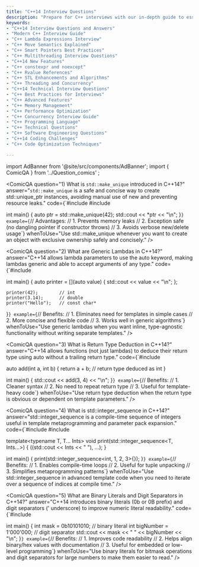 ```yaml
---
title: "C++14 Interview Questions"
description: "Prepare for C++ interviews with our in-depth guide to essential C++14 interview questions. Learn about smart pointers, lambda expressions, move semantics, threading, and other modern C++14 features. Ideal for beginners and professionals."
keywords:
- "C++14 Interview Questions and Answers"
- "Modern C++ Interview Guide"
- "C++ Lambda Expressions Interview"
- "C++ Move Semantics Explained"
- "C++ Smart Pointers Best Practices"
- "C++ Multithreading Interview Questions"
- "C++14 New Features"
- "C++ constexpr and noexcept"
- "C++ Rvalue References"
- "C++ STL Enhancements and Algorithms"
- "C++ Threading and Concurrency"
- "C++14 Technical Interview Questions"
- "C++ Best Practices for Interviews"
- "C++ Advanced Features"
- "C++ Memory Management"
- "C++ Performance Optimization"
- "C++ Concurrency Interview Guide"
- "C++ Programming Language"
- "C++ Technical Questions"
- "C++ Software Engineering Questions"
- "C++14 Coding Challenges"
- "C++ Code Optimization Techniques"

---
```


import AdBanner from '@site/src/components/AdBanner';
import { ComicQA } from '../Question_comics' ;

<ComicQA
  question="1) What is `std::make_unique` introduced in C++14?"
  answer="`std::make_unique` is a safe and concise way to create std::unique_ptr instances, avoiding manual use of new and preventing resource leaks."
  code={`#include <memory>
#include <iostream>

int main() {
    auto ptr = std::make_unique<int>(42);
    std::cout << *ptr << "\\n";
}`}
  example={`// Advantages:
// 1. Prevents memory leaks
// 2. Exception safe (no dangling pointer if constructor throws)
// 3. Avoids verbose new/delete usage`}
  whenToUse="Use std::make_unique whenever you want to create an object with exclusive ownership safely and concisely."
/>

<ComicQA
  question="2) What are Generic Lambdas in C++14?"
  answer="C++14 allows lambda parameters to use the auto keyword, making lambdas generic and able to accept arguments of any type."
  code={`#include <iostream>

int main() {
    auto printer = [](auto value) {
        std::cout << value << "\\n";
    };

    printer(42);        // int
    printer(3.14);      // double
    printer("Hello");   // const char*
}`}
  example={`// Benefits:
// 1. Eliminates need for templates in simple cases
// 2. More concise and flexible code
// 3. Works well in generic algorithms`}
  whenToUse="Use generic lambdas when you want inline, type-agnostic functionality without writing separate templates."
/>

<ComicQA
  question="3) What is Return Type Deduction in C++14?"
  answer="C++14 allows functions (not just lambdas) to deduce their return type using auto without a trailing return type."
  code={`#include <iostream>

auto add(int a, int b) {
    return a + b; // return type deduced as int
}

int main() {
    std::cout << add(3, 4) << "\\n";
}`}
  example={`// Benefits:
// 1. Cleaner syntax
// 2. No need to repeat return type
// 3. Useful for template-heavy code`}
  whenToUse="Use return type deduction when the return type is obvious or dependent on template parameters."
/>

<ComicQA
  question="4) What is std::integer_sequence in C++14?"
  answer="std::integer_sequence is a compile-time sequence of integers useful in template metaprogramming and parameter pack expansion."
  code={`#include <iostream>
#include <utility>

template<typename T, T... Ints>
void print(std::integer_sequence<T, Ints...>) {
    ((std::cout << Ints << " "), ...);
}

int main() {
    print(std::integer_sequence<int, 1, 2, 3>{});
}`}
  example={`// Benefits:
// 1. Enables compile-time loops
// 2. Useful for tuple unpacking
// 3. Simplifies metaprogramming patterns`}
  whenToUse="Use std::integer_sequence in advanced template code when you need to iterate over a sequence of indices at compile time."
/>

<ComicQA
  question="5) What are Binary Literals and Digit Separators in C++14?"
  answer="C++14 introduces binary literals (0b or 0B prefix) and digit separators (' underscore) to improve numeric literal readability."
  code={`#include <iostream>

int main() {
    int mask = 0b10101010;        // binary literal
    int bigNumber = 1'000'000;    // digit separator
    std::cout << mask << " " << bigNumber << "\\n";
}`}
  example={`// Benefits:
// 1. Improves code readability
// 2. Helps align binary/hex values with documentation
// 3. Useful for embedded or low-level programming`}
  whenToUse="Use binary literals for bitmask operations and digit separators for large numbers to make them easier to read."
/>

